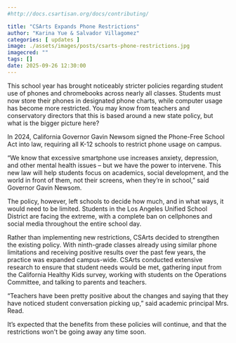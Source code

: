 ```yaml
---
#http://docs.csartisan.org/docs/contributing/

title: "CSArts Expands Phone Restrictions"
author: "Karina Yue & Salvador Villagomez"
categories: [ updates ]
image: ./assets/images/posts/csarts-phone-restrictions.jpg
imagecred: ""
tags: []
date: 2025-09-26 12:30:00
---
```

This school year has brought noticeably stricter policies regarding student use of phones and chromebooks across nearly all classes. Students must now store their phones in designated phone charts, while computer usage has become more restricted. You may know from teachers and conservatory directors that this is based around a new state policy, but what is the bigger picture here?
	
In 2024, California Governor Gavin Newsom signed the Phone-Free School Act into law, requiring all K-12 schools to restrict phone usage on campus. 

“We know that excessive smartphone use increases anxiety, depression, and other mental health issues – but we have the power to intervene. This new law will help students focus on academics, social development, and the world in front of them, not their screens, when they’re in school,” said Governor Gavin Newsom.

The policy, however, left schools to decide how much, and in what ways, it would need to be limited. Students in the Los Angeles Unified School District are facing the extreme, with a complete ban on cellphones and social media throughout the entire school day.

Rather than implementing new restrictions, CSArts decided to strengthen the existing policy. With ninth-grade classes already using similar phone limitations and receiving positive results over the past few years, the practice was expanded campus-wide. CSArts conducted extensive research to ensure that student needs would be met, gathering input from the California Healthy Kids survey, working with students on the Operations Committee, and talking to parents and teachers.

“Teachers have been pretty positive about the changes and saying that they have noticed student conversation picking up,” said academic principal Mrs. Read.

It’s expected that the benefits from these policies will continue, and that the restrictions won't be going away any time soon.